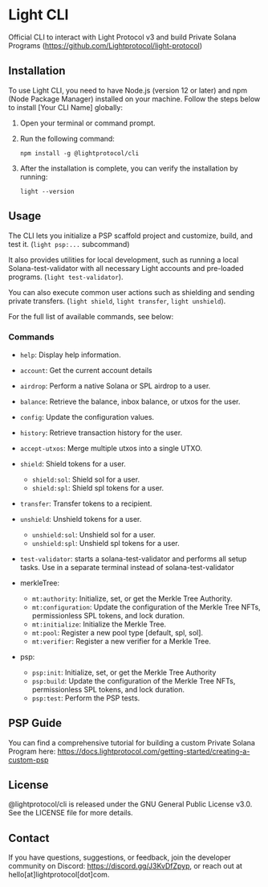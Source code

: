 # Light CLI

Official CLI to interact with Light Protocol v3 and build Private Solana Programs (https://github.com/Lightprotocol/light-protocol)


## Installation

To use Light CLI, you need to have Node.js (version 12 or later) and npm (Node Package Manager) installed on your machine. Follow the steps below to install [Your CLI Name] globally:

1. Open your terminal or command prompt.
2. Run the following command:

   ```shell
   npm install -g @lightprotocol/cli
   ```

3. After the installation is complete, you can verify the installation by running:

   ```shell
   light --version
   ```
   
## Usage

The CLI lets you initialize a PSP scaffold project and customize, build, and test it. (```light psp:...``` subcommand)

It also provides utilities for local development, such as running a local Solana-test-validator with all necessary Light accounts and pre-loaded programs. (```light test-validator```).

You can also execute common user actions such as shielding and sending private transfers. (```light shield```, ```light transfer```, ```light unshield```).

For the full list of available commands, see below:


### Commands

- `help`: Display help information.
- `account`: Get the current account details
- `airdrop`: Perform a native Solana or SPL airdrop to a user.
- `balance`: Retrieve the balance, inbox balance, or utxos for the user.
- `config`: Update the configuration values.
- `history`: Retrieve transaction history for the user.
- `accept-utxos`: Merge multiple utxos into a single UTXO.
- `shield`: Shield tokens for a user.
  - `shield:sol`: Shield sol for a user.
  - `shield:spl`: Shield spl tokens for a user.
- `transfer`: Transfer tokens to a recipient.
- `unshield`: Unshield tokens for a user.
  - `unshield:sol`: Unshield sol for a user.
  - `unshield:spl`: Unshield spl tokens for a user.

- `test-validator`: starts a solana-test-validator and performs all setup tasks. Use in a separate terminal instead of solana-test-validator

- merkleTree:
  - `mt:authority`: Initialize, set, or get the Merkle Tree Authority.
  - `mt:configuration`: Update the configuration of the Merkle Tree NFTs, permissionless SPL tokens, and lock duration.
  - `mt:initialize`: Initialize the Merkle Tree.
  - `mt:pool`: Register a new pool type [default, spl, sol].
  - `mt:verifier`: Register a new verifier for a Merkle Tree.

- psp:
  - `psp:init`: Initialize, set, or get the Merkle Tree Authority
  - `psp:build`: Update the configuration of the Merkle Tree NFTs, permissionless SPL tokens, and lock duration.
  - `psp:test`: Perform the PSP tests.

## PSP Guide

You can find a comprehensive tutorial for building a custom Private Solana Program here: https://docs.lightprotocol.com/getting-started/creating-a-custom-psp

## License

@lightprotocol/cli is released under the GNU General Public License v3.0. See the LICENSE file for more details.

## Contact

If you have questions, suggestions, or feedback, join the developer community on Discord: https://discord.gg/J3KvDfZpyp, or reach out at hello[at]lightprotocol[dot]com.


